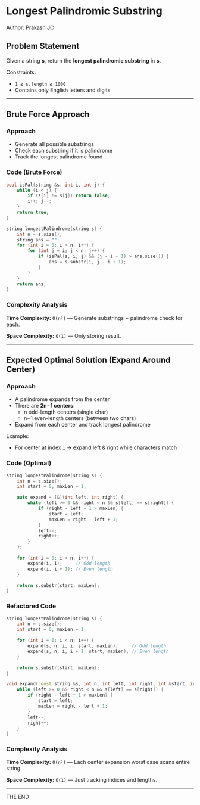 # Longest Palindromic Substring

Author: [Prakash JC](https://prakash079513.github.io/)

## Problem Statement

Given a string **s**, return the **longest palindromic substring** in **s**.

Constraints:

- `1 ≤ s.length ≤ 1000`
- Contains only English letters and digits

---

## Brute Force Approach

### Approach

- Generate all possible substrings
- Check each substring if it is palindrome
- Track the longest palindrome found

### Code (Brute Force)

```cpp
bool isPal(string &s, int i, int j) {
    while (i < j) {
        if (s[i] != s[j]) return false;
        i++; j--;
    }
    return true;
}

string longestPalindrome(string s) {
    int n = s.size();
    string ans = "";
    for (int i = 0; i < n; i++) {
        for (int j = i; j < n; j++) {
            if (isPal(s, i, j) && (j - i + 1) > ans.size()) {
                ans = s.substr(i, j - i + 1);
            }
        }
    }
    return ans;
}
```

### Complexity Analysis

**Time Complexity:** `O(n³)` — Generate substrings + palindrome check for each.

**Space Complexity:** `O(1)` — Only storing result.

---

## Expected Optimal Solution (Expand Around Center)

### Approach

- A palindrome expands from the center
- There are **2n−1 centers**:
  - n odd-length centers (single char)
  - n−1 even-length centers (between two chars)
- Expand from each center and track longest palindrome

Example:

- For center at index `i` → expand left & right while characters match

### Code (Optimal)

```cpp
string longestPalindrome(string s) {
    int n = s.size();
    int start = 0, maxLen = 1;

    auto expand = [&](int left, int right) {
        while (left >= 0 && right < n && s[left] == s[right]) {
            if (right - left + 1 > maxLen) {
                start = left;
                maxLen = right - left + 1;
            }
            left--;
            right++;
        }
    };

    for (int i = 0; i < n; i++) {
        expand(i, i);     // Odd length
        expand(i, i + 1); // Even length
    }

    return s.substr(start, maxLen);
}
```

### Refactored Code

```cpp
string longestPalindrome(string s) {
    int n = s.size();
    int start = 0, maxLen = 1;

    for (int i = 0; i < n; i++) {
        expand(s, n, i, i, start, maxLen);     // Odd length
        expand(s, n, i, i + 1, start, maxLen); // Even length
    }

    return s.substr(start, maxLen);
}

void expand(const string &s, int n, int left, int right, int &start, int &maxLen) {
    while (left >= 0 && right < n && s[left] == s[right]) {
        if (right - left + 1 > maxLen) {
            start = left;
            maxLen = right - left + 1;
        }
        left--;
        right++;
    }
}
```

### Complexity Analysis

**Time Complexity:** `O(n²)` — Each center expansion worst case scans entire string.

**Space Complexity:** `O(1)` — Just tracking indices and lengths.

---

THE END
